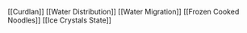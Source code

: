 [[Curdlan]]
[[Water Distribution]]
[[Water Migration]]
[[Frozen Cooked Noodles]]
[[Ice Crystals State]]
